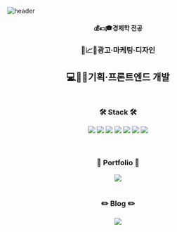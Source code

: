 ![header](https://capsule-render.vercel.app/api?type=waving&color=auto&height=300&section=header&text=Soochul%20SON&fontSize=90&animation=fadeIn&fontAlignY=38&desc=안녕하세요%20손수철입니다&descAlignY=55&descAlign=50)

<h4 align="center">
💰💵🎓경제학 전공
</h4>
<h3 align="center">
📡📈🎨광고·마케팅·디자인
</h3>
<h2 align="center">
💻🐞📌기획·프론트엔드 개발
 <br><br>
</h2>



<h3 align="center">🛠 Stack 🛠</h3>
<p align="center">
    <img src="https://img.shields.io/badge/javascript-F7DF1E?style=for-the-badge&logo=javascript&logoColor=black">
    <img src="https://img.shields.io/badge/jquery-0769AD?style=for-the-badge&logo=jquery&logoColor=white">
 <!-- 
    <img src="https://img.shields.io/badge/react-61DAFB?style=for-the-badge&logo=react&logoColor=black">
    <img src="https://img.shields.io/badge/vue.js-4FC08D?style=for-the-badge&logo=vue.js&logoColor=white">
-->
    <img src="https://img.shields.io/badge/html-E34F26?style=for-the-badge&logo=html5&logoColor=white">
    <img src="https://img.shields.io/badge/css-1572B6?style=for-the-badge&logo=css3&logoColor=white">
    <img src="https://img.shields.io/badge/SCSS-ff69b4?style=for-the-badge&logo=sass&logoColor=white">
    <img src="https://img.shields.io/badge/bootstrap-7952B3?style=for-the-badge&logo=bootstrap&logoColor=white">
    <img src="https://img.shields.io/badge/github-181717?style=for-the-badge&logo=github&logoColor=white">
</p>

<br>

<h3 align="center">🍇 Portfolio 🍇</h3>
<div align="center">
  <a href="https://irondesk.netlify.app/"><img align="center" src="https://img.shields.io/badge/PORTFOLIO%20at%20web-blueviolet?style=for-the-badge&logo=Tistory&logoColor=white"/></a>
</div>
<br>

<h3 align="center">✏️ Blog ✏️</h3>
<div align="center">
  <a href="https://zero1zero.tistory.com/"><img align="center" src="https://img.shields.io/badge/Tistory-orange?style=for-the-badge&logo=Tistory&logoColor=white"/></a>
</div>

<!-- <br>

<h3 align="center">GitHub Stats</h3>
<div align="center"><img src="https://github-readme-stats.vercel.app/api?username=OhRaeKyu&show_icons=true&count_private=true&hide_border=true&theme=swift" align="center" /></div> -->
